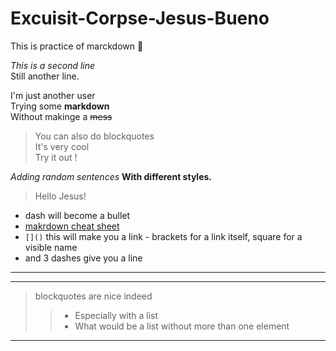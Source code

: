 
# Excuisit-Corpse-Jesus-Bueno
  
This is practice of marckdown :metal:
  
*This is a second line*  
Still another line.  
  
I'm just another user  
Trying some **markdown**  
Without makinge a ~~mess~~  
  
> You can also do blockquotes  
> It's very cool  
> Try it out !  

*Adding random sentences*
**With different styles.**
>Hello Jesus!

- dash will become a bullet
- [makrdown cheat sheet](https://www.markdownguide.org/cheat-sheet/) 
- ```[]()``` this will make you a link - brackets for a link itself, square for a visible name
- and 3 dashes give you a line
---

 ---
> blockquotes are nice indeed
>> - Especially with a list
>> - What would be a list without more than one element
 ---
